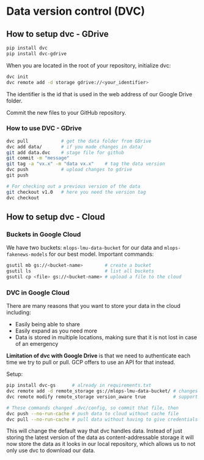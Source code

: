 # Data version control (DVC)

## How to setup dvc - GDrive

```bash
pip install dvc
pip install dvc-gdrive
```

When you are located in the root of your repository, initialize dvc:

```bash
dvc init
dvc remote add -d storage gdrive://<your_identifier>
```
The identifier is the id that is used in the web address of our Google Drive folder.

Commit the new files to your GitHub repository.

###  How to use DVC - GDrive

```bash
dvc pull            # get the data folder from GDrive
dvc add data/       # if you made changes in data/
git add data.dvc    # stage file for github
git commit -m "message"
git tag -a "vx.x" -m "data vx.x"    # tag the data version
dvc push            # upload changes to gdrive
git push

# For checking out a previous version of the data
git checkout v1.0   # here you need the version tag
dvc checkout
```

## How to setup dvc - Cloud
### Buckets in Google Cloud
We have two buckets: `mlops-lmu-data-bucket` for our data and `mlops-fakenews-models` for our best model.
Important commands:
```bash
gsutil mb gs://<bucket-name>        # create a bucket
gsutil ls                           # list all buckets
gsutil cp <file> gs://<bucket-name> # upload a file to the cloud
```

### DVC in Google Cloud
There are many reasons that you want to store your data in the cloud including:
- Easily being able to share
- Easily expand as you need more
- Data is stored in multiple locations, making sure that it is not lost in case of an emergency

**Limitation of dvc with Google Drive** is that we need to authenticate each time we try to pull or pull. GCP offers to use an API for that instead.

Setup:
```bash
pip install dvc-gs      # already in requirements.txt
dvc remote add -d remote_storage gs://mlops-lmu-data-bucket/ # changes storage from Drive to GCS
dvc remote modify remote_storage version_aware true          # support object versioning

# These commands changed .dvc/config, so commit that file, then
dvc push --no-run-cache # push data to cloud without cache file
dvc pull --no-run-cache # pull data without having to give credentials
```
This will change the default way that dvc handles data. Instead of just storing the latest version of the data as content-addressable storage it will now store the data as it looks in our local repository, which allows us to not only use dvc to download our data.
